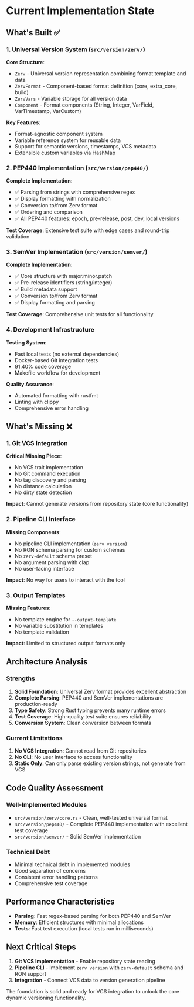 # Current Implementation State

## What's Built ✅

### 1. Universal Version System (`src/version/zerv/`)

**Core Structure**:

- `Zerv` - Universal version representation combining format template and data
- `ZervFormat` - Component-based format definition (core, extra_core, build)
- `ZervVars` - Variable storage for all version data
- `Component` - Format components (String, Integer, VarField, VarTimestamp, VarCustom)

**Key Features**:

- Format-agnostic component system
- Variable reference system for reusable data
- Support for semantic versions, timestamps, VCS metadata
- Extensible custom variables via HashMap

### 2. PEP440 Implementation (`src/version/pep440/`)

**Complete Implementation**:

- ✅ Parsing from strings with comprehensive regex
- ✅ Display formatting with normalization
- ✅ Conversion to/from Zerv format
- ✅ Ordering and comparison
- ✅ All PEP440 features: epoch, pre-release, post, dev, local versions

**Test Coverage**: Extensive test suite with edge cases and round-trip validation

### 3. SemVer Implementation (`src/version/semver/`)

**Complete Implementation**:

- ✅ Core structure with major.minor.patch
- ✅ Pre-release identifiers (string/integer)
- ✅ Build metadata support
- ✅ Conversion to/from Zerv format
- ✅ Display formatting and parsing

**Test Coverage**: Comprehensive unit tests for all functionality

### 4. Development Infrastructure

**Testing System**:

- Fast local tests (no external dependencies)
- Docker-based Git integration tests
- 91.40% code coverage
- Makefile workflow for development

**Quality Assurance**:

- Automated formatting with rustfmt
- Linting with clippy
- Comprehensive error handling

## What's Missing ❌

### 1. Git VCS Integration

**Critical Missing Piece**:

- No VCS trait implementation
- No Git command execution
- No tag discovery and parsing
- No distance calculation
- No dirty state detection

**Impact**: Cannot generate versions from repository state (core functionality)

### 2. Pipeline CLI Interface

**Missing Components**:

- No pipeline CLI implementation (`zerv version`)
- No RON schema parsing for custom schemas
- No `zerv-default` schema preset
- No argument parsing with clap
- No user-facing interface

**Impact**: No way for users to interact with the tool

### 3. Output Templates

**Missing Features**:

- No template engine for `--output-template`
- No variable substitution in templates
- No template validation

**Impact**: Limited to structured output formats only

## Architecture Analysis

### Strengths

1. **Solid Foundation**: Universal Zerv format provides excellent abstraction
2. **Complete Parsing**: PEP440 and SemVer implementations are production-ready
3. **Type Safety**: Strong Rust typing prevents many runtime errors
4. **Test Coverage**: High-quality test suite ensures reliability
5. **Conversion System**: Clean conversion between formats

### Current Limitations

1. **No VCS Integration**: Cannot read from Git repositories
2. **No CLI**: No user interface to access functionality
3. **Static Only**: Can only parse existing version strings, not generate from VCS

## Code Quality Assessment

### Well-Implemented Modules

- `src/version/zerv/core.rs` - Clean, well-tested universal format
- `src/version/pep440/` - Complete PEP440 implementation with excellent test coverage
- `src/version/semver/` - Solid SemVer implementation

### Technical Debt

- Minimal technical debt in implemented modules
- Good separation of concerns
- Consistent error handling patterns
- Comprehensive test coverage

## Performance Characteristics

- **Parsing**: Fast regex-based parsing for both PEP440 and SemVer
- **Memory**: Efficient structures with minimal allocations
- **Tests**: Fast test execution (local tests run in milliseconds)

## Next Critical Steps

1. **Git VCS Implementation** - Enable repository state reading
2. **Pipeline CLI** - Implement `zerv version` with `zerv-default` schema and RON support
3. **Integration** - Connect VCS data to version generation pipeline

The foundation is solid and ready for VCS integration to unlock the core dynamic versioning functionality.
